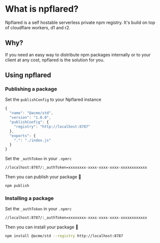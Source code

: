 # What is npflared?

Npflared is a self hostable serverless private npm registry. It's build on top of cloudflare workers, d1 and r2.

## Why?

If you need an easy way to distribute npm packages internally or to your client at any cost, npflared is the solution for you.

## Using npflared

### Publishing a package
Set the `publishConfig` to your Npflared instance
```js title="package.json" {4-6}
{
  "name": "@acme/std",
  "version": "1.0.0",
  "publishConfig": {
    "registry": "http://localhost:8787"
  },
  "exports": {
    ".": "./index.js"
  }
}
```
Set the `_authToken` in your `.npmrc`
```txt title=".npmrc"
//localhost:8787/:_authToken=xxxxxxxx-xxxx-xxxx-xxxx-xxxxxxxxxxxx
```

Then you can publish your package 🎉
```bash
npm publish
```

### Installing a package
Set the `_authToken` in your `.npmrc`
```txt title=".npmrc"
//localhost:8787/:_authToken=xxxxxxxx-xxxx-xxxx-xxxx-xxxxxxxxxxxx
```

Then you can install your package 🎉
```bash
npm install @acme/std --registry http://localhost:8787
```
